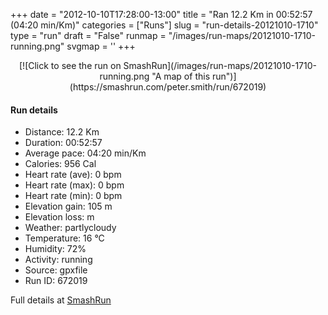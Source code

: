 +++
date = "2012-10-10T17:28:00-13:00"
title = "Ran 12.2 Km in 00:52:57 (04:20 min/Km)"
categories = ["Runs"]
slug = "run-details-20121010-1710"
type = "run"
draft = "False"
runmap = "/images/run-maps/20121010-1710-running.png"
svgmap = '<polyline points="94 14, 92 17, 95 18, 97 20, 97 23, 99 28, 97 30, 95 35, 96 37, 100 42, 100 47, 98 51, 97 62, 99 65, 100 69, 97 74, 97 79, 94 89, 93 90, 20 74, 16 71, 18 70, 17 70, 16 68, 10 63, 8 59, 4 56, 3 54, 2 55, 3 52, 0 50, 0 43, 2 35, 8 35, 12 32, 12 33, 13 32, 16 33, 20 31, 22 32, 23 30, 34 33, 36 33, 49 34, 53 33, 54 32, 62 32, 63 30, 64 28, 65 29, 65 28, 67 26, 70 25, 72 21, 78 19, 79 16, 79 17, 78 14, 81 14, 81 16, 82 16, 83 14, 81 16, 82 16, 80 15, 81 13, 79 10, 80 11, 80 11, 90 10, 93 11">'
+++



<!--more-->

<center>
[![Click to see the run on SmashRun](/images/run-maps/20121010-1710-running.png "A map of this run")](https://smashrun.com/peter.smith/run/672019)
</center>

#### Run details

* Distance: 12.2 Km
* Duration: 00:52:57
* Average pace: 04:20 min/Km
* Calories: 956 Cal
* Heart rate (ave): 0 bpm
* Heart rate (max): 0 bpm
* Heart rate (min): 0 bpm
* Elevation gain: 105 m
* Elevation loss:  m
* Weather: partlycloudy
* Temperature: 16 &deg;C
* Humidity: 72%
* Activity: running
* Source: gpxfile
* Run ID: 672019

Full details at [SmashRun](https://smashrun.com/peter.smith/run/672019)